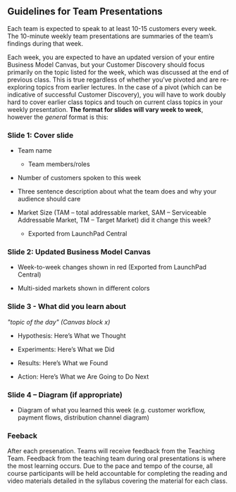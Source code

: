 ## Guidelines for Team Presentations

Each team is expected to speak to at least 10-15 customers every week. The 10-minute weekly team presentations are summaries of the team’s findings during that week.

Each week, you are expected to have an updated version of your entire Business Model Canvas, but your Customer Discovery should focus primarily on the topic listed for the week, which was discussed at the end of previous class. This is true regardless of whether you’ve pivoted and are re-exploring topics from earlier lectures. In the case of a pivot (which can be indicative of successful Customer Discovery), you will have to work doubly hard to cover earlier class topics and touch on current class topics in your weekly presentation. **The format for slides will vary week to week**, however the *general* format is this:

### Slide 1: Cover slide

* Team name
    * Team members/roles


* Number of customers spoken to this week

* Three sentence description about what the team does and why your audience should care

* Market Size (TAM – total addressable market, SAM – Serviceable Addressable Market,   TM – Target Market) did it change this week?
    * Exported from LaunchPad Central


### Slide 2: Updated Business Model Canvas 

* Week-to-week changes shown in red (Exported from LaunchPad Central)

* Multi-sided markets shown in different colors

### Slide 3 - What did you learn about

*"topic of the day" (Canvas block x)*

* Hypothesis: Here’s What we Thought

* Experiments: Here’s What we Did

* Results: Here’s What we Found

* Action: Here’s What we Are Going to Do Next

### Slide 4 – Diagram (if appropriate)

* Diagram of what you learned this week (e.g. customer workflow, payment flows, distribution channel diagram)

### Feeback
After each presenation. Teams will receive feedback from the Teaching Team. Feedback from the teaching team during oral presentations is where the most learning occurs. Due to the pace and tempo of the course, all course participants will be held accountable for completing the reading and video materials detailed in the syllabus covering the material for each class.
